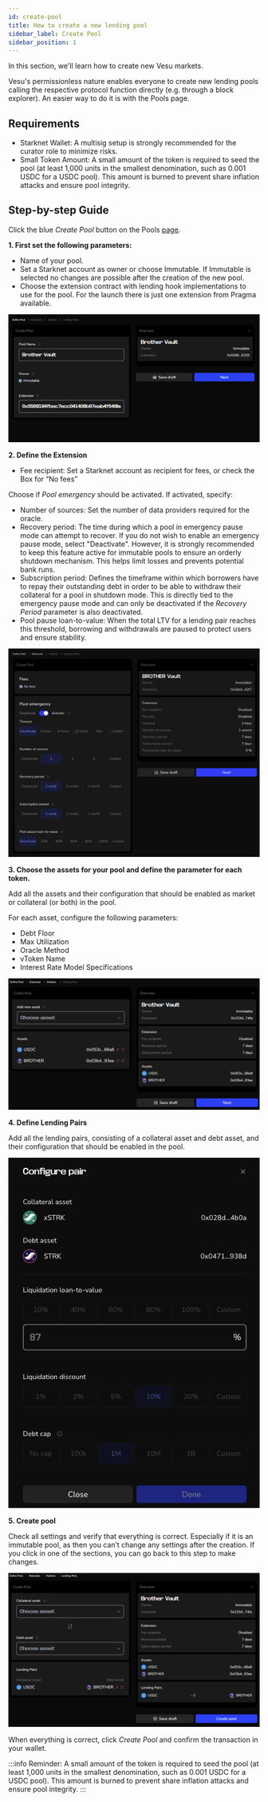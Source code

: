 ```yaml
---
id: create-pool
title: How to create a new lending pool
sidebar_label: Create Pool
sidebar_position: 1
---
```


In this section, we'll learn how to create new Vesu markets.

Vesu's permissionless nature enables everyone to create new lending pools calling the respective protocol function directly (e.g. through a block explorer). An easier way to do it is with the Pools page.

## Requirements

- Starknet Wallet: A multisig setup is strongly recommended for the curator role to minimize risks.
- Small Token Amount: A small amount of the token is required to seed the pool (at least 1,000 units in the smallest denomination, such as 0.001 USDC for a USDC pool). This amount is burned to prevent share inflation attacks and ensure pool integrity.

## Step-by-step Guide

Click the blue _Create Pool_ button on the Pools [page](http://vesu.xyz/pools).

**1. First set the following parameters:**
- Name of your pool.
- Set a Starknet account as owner or choose Immutable. If Immutable is selected no changes are possible after the creation of the new pool.
- Choose the extension contract with lending hook implementations to use for the pool. For the launch there is just one extension from Pragma available. 

![Create Pool](../images/ps1.png)

**2. Define the Extension**
- Fee recipient: Set a Starknet account as recipient for fees, or check the Box for “No fees”

Choose if _Pool emergency_ should be activated. If activated, specify:
- Number of sources: Set the number of data providers required for the oracle.
- Recovery period: The time during which a pool in emergency pause mode can attempt to recover. If you do not wish to enable an emergency pause mode, select "Deactivate". However, it is strongly recommended to keep this feature active for immutable pools to ensure an orderly shutdown mechanism. This helps limit losses and prevents potential bank runs.
- Subscription period: Defines the timeframe within which borrowers have to repay their outstanding debt in order to be able to withdraw their collateral for a pool in shutdown mode. This is directly tied to the emergency pause mode and can only be deactivated if the _Recovery Period_ parameter is also deactivated.
- Pool pause loan-to-value: When the total LTV for a lending pair reaches this threshold, borrowing and withdrawals are paused to protect users and ensure stability.

![Define Extension](../images/ps2_updated.png)

**3. Choose the assets for your pool and define the parameter for each token.**

Add all the assets and their configuration that should be enabled as market or collateral (or both) in the pool.

For each asset, configure the following parameters:

- Debt Floor
- Max Utilization
- Oracle Method
- vToken Name
- Interest Rate Model Specifications

![Choose Assets](../images/ps3.png)

**4. Define Lending Pairs**

Add all the lending pairs, consisting of a collateral asset and debt asset, and their configuration that should be enabled in the pool.

![Define Pairs](../images/ps4_new.png)

**5. Create pool**

Check all settings and verify that everything is correct. Especially if it is an immutable pool, as then you can’t change any settings after the creation. If you click in one of the sections, you can go back to this step to make changes.

![Overview before Creation](../images/ps4.2.png)

When everything is correct, click _Create Pool_ and confirm the transaction in your wallet.

:::info
Reminder: A small amount of the token is required to seed the pool (at least 1,000 units in the smallest denomination, such as 0.001 USDC for a USDC pool). This amount is burned to prevent share inflation attacks and ensure pool integrity.
:::